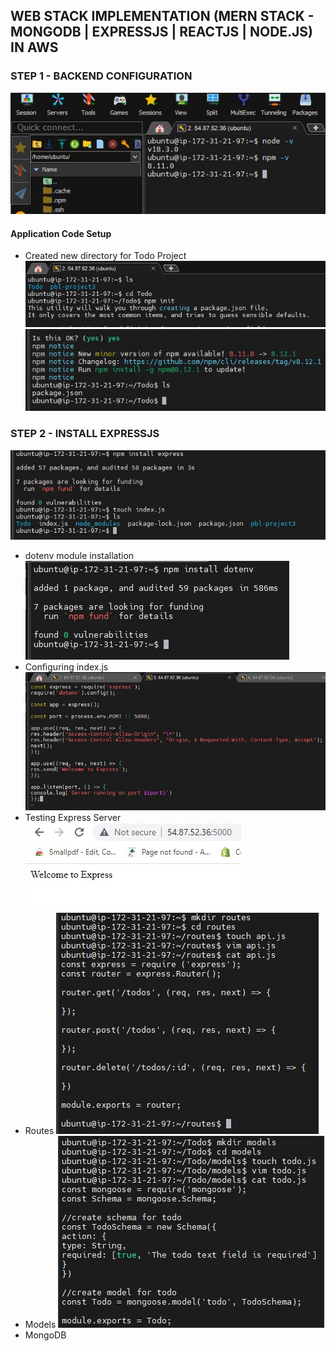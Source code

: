 ## WEB STACK IMPLEMENTATION (MERN STACK - MONGODB | EXPRESSJS | REACTJS | NODE.JS) IN AWS

### STEP 1 - BACKEND CONFIGURATION ![]()
![](backend_configuration1.jpg)
#### Application Code Setup
- Created new directory for Todo Project 
![](application_code_setup.jpg)
![](application_code_setup1.jpg)

### STEP 2 - INSTALL EXPRESSJS
![](express-installed.jpg)
- dotenv module installation
![](dotenv-installed.jpg)
- Configuring index.js
![](index.js-configured.jpg)
- Testing Express Server
![](testing-express-server.jpg)
- Routes
![](routes-and-api.js-configured.jpg)
- Models
![](models-directory-and-todo.js-configured.jpg)
- MongoDB
![]()
